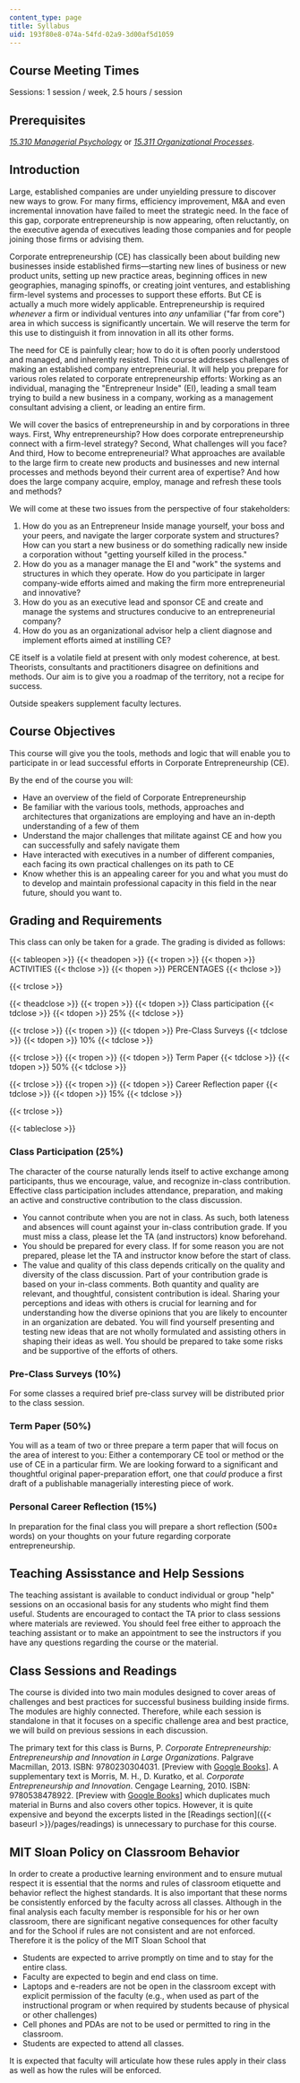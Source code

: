 ```yaml
---
content_type: page
title: Syllabus
uid: 193f80e8-074a-54fd-02a9-3d00af5d1059
---
```


Course Meeting Times
--------------------

Sessions: 1 session / week, 2.5 hours / session

Prerequisites
-------------

[_15.310 Managerial Psychology_](/courses/15-310-managerial-psychology-laboratory-spring-2003) or [_15.311 Organizational Processes_](/courses/15-311-organizational-processes-fall-2003).

Introduction
------------

Large, established companies are under unyielding pressure to discover new ways to grow. For many firms, efficiency improvement, M&A and even incremental innovation have failed to meet the strategic need. In the face of this gap, corporate entrepreneurship is now appearing, often reluctantly, on the executive agenda of executives leading those companies and for people joining those firms or advising them.

Corporate entrepreneurship (CE) has classically been about building new businesses inside established firms—starting new lines of business or new product units, setting up new practice areas, beginning offices in new geographies, managing spinoffs, or creating joint ventures, and establishing firm-level systems and processes to support these efforts. But CE is actually a much more widely applicable. Entrepreneurship is required _whenever_ a firm or individual ventures into _any_ unfamiliar ("far from core") area in which success is significantly uncertain. We will reserve the term for this use to distinguish it from innovation in all its other forms.

The need for CE is painfully clear; how to do it is often poorly understood and managed, and inherently resisted. This course addresses challenges of making an established company entrepreneurial. It will help you prepare for various roles related to corporate entrepreneurship efforts: Working as an individual, managing the "Entrepreneur Inside" (EI), leading a small team trying to build a new business in a company, working as a management consultant advising a client, or leading an entire firm.

We will cover the basics of entrepreneurship in and by corporations in three ways. First, Why entrepreneurship? How does corporate entrepreneurship connect with a firm-level strategy? Second, What challenges will you face? And third, How to become entrepreneurial? What approaches are available to the large firm to create new products and businesses and new internal processes and methods beyond their current area of expertise? And how does the large company acquire, employ, manage and refresh these tools and methods?

We will come at these two issues from the perspective of four stakeholders:

1.  How do you as an Entrepreneur Inside manage yourself, your boss and your peers, and navigate the larger corporate system and structures? How can you start a new business or do something radically new inside a corporation without "getting yourself killed in the process."
2.  How do you as a manager manage the EI and "work" the systems and structures in which they operate. How do you participate in larger company-wide efforts aimed and making the firm more entrepreneurial and innovative?
3.  How do you as an executive lead and sponsor CE and create and manage the systems and structures conducive to an entrepreneurial company?
4.  How do you as an organizational advisor help a client diagnose and implement efforts aimed at instilling CE?

CE itself is a volatile field at present with only modest coherence, at best. Theorists, consultants and practitioners disagree on definitions and methods. Our aim is to give you a roadmap of the territory, not a recipe for success.

Outside speakers supplement faculty lectures.

Course Objectives
-----------------

This course will give you the tools, methods and logic that will enable you to participate in or lead successful efforts in Corporate Entrepreneurship (CE).

By the end of the course you will:

*   Have an overview of the field of Corporate Entrepreneurship
*   Be familiar with the various tools, methods, approaches and architectures that organizations are employing and have an in-depth understanding of a few of them
*   Understand the major challenges that militate against CE and how you can successfully and safely navigate them
*   Have interacted with executives in a number of different companies, each facing its own practical challenges on its path to CE
*   Know whether this is an appealing career for you and what you must do to develop and maintain professional capacity in this field in the near future, should you want to.

Grading and Requirements
------------------------

This class can only be taken for a grade. The grading is divided as follows:

{{< tableopen >}}
{{< theadopen >}}
{{< tropen >}}
{{< thopen >}}
ACTIVITIES
{{< thclose >}}
{{< thopen >}}
PERCENTAGES
{{< thclose >}}

{{< trclose >}}

{{< theadclose >}}
{{< tropen >}}
{{< tdopen >}}
Class participation
{{< tdclose >}}
{{< tdopen >}}
25%
{{< tdclose >}}

{{< trclose >}}
{{< tropen >}}
{{< tdopen >}}
Pre-Class Surveys
{{< tdclose >}}
{{< tdopen >}}
10%
{{< tdclose >}}

{{< trclose >}}
{{< tropen >}}
{{< tdopen >}}
Term Paper
{{< tdclose >}}
{{< tdopen >}}
50%
{{< tdclose >}}

{{< trclose >}}
{{< tropen >}}
{{< tdopen >}}
Career Reflection paper
{{< tdclose >}}
{{< tdopen >}}
15%
{{< tdclose >}}

{{< trclose >}}

{{< tableclose >}}

### Class Participation (25%)

The character of the course naturally lends itself to active exchange among participants, thus we encourage, value, and recognize in-class contribution. Effective class participation includes attendance, preparation, and making an active and constructive contribution to the class discussion.

*   You cannot contribute when you are not in class. As such, both lateness and absences will count against your in-class contribution grade. If you must miss a class, please let the TA (and instructors) know beforehand.
*   You should be prepared for every class. If for some reason you are not prepared, please let the TA and instructor know before the start of class.
*   The value and quality of this class depends critically on the quality and diversity of the class discussion. Part of your contribution grade is based on your in-class comments. Both quantity and quality are relevant, and thoughtful, consistent contribution is ideal. Sharing your perceptions and ideas with others is crucial for learning and for understanding how the diverse opinions that you are likely to encounter in an organization are debated. You will find yourself presenting and testing new ideas that are not wholly formulated and assisting others in shaping their ideas as well. You should be prepared to take some risks and be supportive of the efforts of others.

### Pre-Class Surveys (10%)

For some classes a required brief pre-class survey will be distributed prior to the class session.

### Term Paper (50%)

You will as a team of two or three prepare a term paper that will focus on the area of interest to you: Either a contemporary CE tool or method or the use of CE in a particular firm. We are looking forward to a significant and thoughtful original paper-preparation effort, one that _could_ produce a first draft of a publishable managerially interesting piece of work.

### Personal Career Reflection (15%)

In preparation for the final class you will prepare a short reflection (500± words) on your thoughts on your future regarding corporate entrepreneurship.

Teaching Assisstance and Help Sessions
--------------------------------------

The teaching assistant is available to conduct individual or group "help" sessions on an occasional basis for any students who might find them useful. Students are encouraged to contact the TA prior to class sessions where materials are reviewed. You should feel free either to approach the teaching assistant or to make an appointment to see the instructors if you have any questions regarding the course or the material.

Class Sessions and Readings
---------------------------

The course is divided into two main modules designed to cover areas of challenges and best practices for successful business building inside firms. The modules are highly connected. Therefore, while each session is standalone in that it focuses on a specific challenge area and best practice, we will build on previous sessions in each discussion.

The primary text for this class is Burns, P. _Corporate Entrepreneurship: Entrepreneurship and Innovation in Large Organizations_. Palgrave Macmillan, 2013. ISBN: 9780230304031. \[Preview with [Google Books](http://books.google.com/books?id=_TQdBQAAQBAJ&pg=PAfrontcover)\]. A supplementary text is Morris, M. H., D. Kuratko, et al. _Corporate Entrepreneurship and Innovation_. Cengage Learning, 2010. ISBN: 9780538478922. \[Preview with [Google Books](http://books.google.com/books?id=5kYZgkKlFFgC&pg=PAfrontcover)\] which duplicates much material in Burns and also covers other topics. However, it is quite expensive and beyond the excerpts listed in the [Readings section]({{< baseurl >}}/pages/readings) is unnecessary to purchase for this course.

MIT Sloan Policy on Classroom Behavior
--------------------------------------

In order to create a productive learning environment and to ensure mutual respect it is essential that the norms and rules of classroom etiquette and behavior reflect the highest standards. It is also important that these norms be consistently enforced by the faculty across all classes. Although in the final analysis each faculty member is responsible for his or her own classroom, there are significant negative consequences for other faculty and for the School if rules are not consistent and are not enforced. Therefore it is the policy of the MIT Sloan School that

*   Students are expected to arrive promptly on time and to stay for the entire class.
*   Faculty are expected to begin and end class on time.
*   Laptops and e-readers are not be open in the classroom except with explicit permission of the faculty (e.g., when used as part of the instructional program or when required by students because of physical or other challenges)
*   Cell phones and PDAs are not to be used or permitted to ring in the classroom.
*   Students are expected to attend all classes.

It is expected that faculty will articulate how these rules apply in their class as well as how the rules will be enforced.